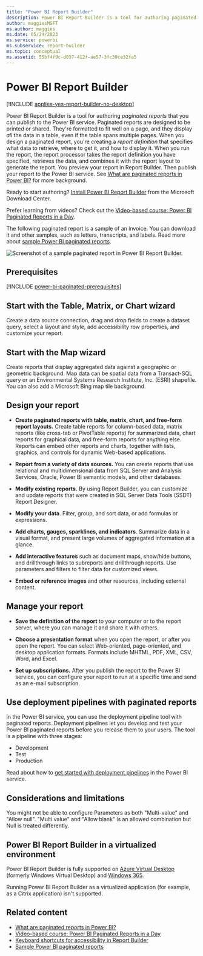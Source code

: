 ```yaml
---
title: "Power BI Report Builder"
description: Power BI Report Builder is a tool for authoring paginated reports that you can publish to the Power BI service. Paginated reports are designed to be printed or shared. They're formatted to fit well on a page, and they display *all* the data in a table, even if the table spans multiple pages.
author: maggiesMSFT
ms.author: maggies
ms.date: 05/24/2023
ms.service: powerbi
ms.subservice: report-builder
ms.topic: conceptual
ms.assetid: 55bf4f9c-d037-412f-ae57-3fc39ce32fa5
---
```

# Power BI Report Builder

[!INCLUDE [applies-yes-report-builder-no-desktop](../includes/applies-yes-report-builder-no-desktop.md)] 

Power BI Report Builder is a tool for authoring *paginated reports* that you can publish to the Power BI service. Paginated reports are designed to be printed or shared. They're formatted to fit well on a page, and they display *all* the data in a table, even if the table spans multiple pages.  When you design a paginated report, you're creating a *report definition* that specifies what data to retrieve, where to get it, and how to display it. When you run the report, the report processor takes the report definition you have specified, retrieves the data, and combines it with the report layout to generate the report. You preview your report in Report Builder. Then publish your report to the Power BI service. See [What are paginated reports in Power BI?](paginated-reports-report-builder-power-bi.md) for more background.
 
Ready to start authoring? [Install Power BI Report Builder](https://go.microsoft.com/fwlink/?linkid=2086513) from the Microsoft Download Center.

Prefer learning from videos? Check out the [Video-based course: Power BI Paginated Reports in a Day](../learning-catalog/paginated-reports-online-course.md).

The following paginated report is a sample of an invoice. You can download it and other samples, such as letters, transcripts, and labels. Read more about [sample Power BI paginated reports](paginated-reports-samples.md). 

![Screenshot of a sample paginated report in Power BI Report Builder.](media/report-builder-power-bi/power-bi-report-builder-sample-invoice.png)

## Prerequisites

[!INCLUDE [power-bi-paginated-prerequisites](../includes/power-bi-paginated-prerequisites.md)]

## Start with the Table, Matrix, or Chart wizard

Create a data source connection, drag and drop fields to create a dataset query, select a layout and style, add accessibility row properties, and customize your report.  
  
## Start with the Map wizard

Create reports that display aggregated data against a geographic or geometric background. Map data can be spatial data from a Transact-SQL query or an Environmental Systems Research Institute, Inc. (ESRI) shapefile. You can also add a Microsoft Bing map tile background.  

##  <a name="DesignRept"></a> Design your report  
  
-   **Create paginated reports with table, matrix, chart, and free-form report layouts.** Create table reports for column-based data, matrix reports (like cross-tab or PivotTable reports) for summarized data, chart reports for graphical data, and free-form reports for anything else. Reports can embed other reports and charts, together with lists, graphics, and controls for dynamic Web-based applications.  
  
-   **Report from a variety of data sources.** You can create reports that use relational and multidimensional data from SQL Server and Analysis Services, Oracle, Power BI semantic models, and other databases.  
  
-   **Modify existing reports.** By using Report Builder, you can customize and update reports that were created in SQL Server Data Tools (SSDT) Report Designer.  
  
-   **Modify your data**. Filter, group, and sort data, or add formulas or expressions.  

-   **Add charts, gauges, sparklines, and indicators**. Summarize data in a visual format, and present large volumes of aggregated information at a glance.  
  
-   **Add interactive features** such as document maps, show/hide buttons, and drillthrough links to subreports and drillthrough reports. Use parameters and filters to filter data for customized views.  
  
-   **Embed or reference images** and other resources, including external content.  
  
##  <a name="ManageRpt"></a> Manage your report  
  
-   **Save the definition of the report** to your computer or to the report server, where you can manage it and share it with others.  
  
-   **Choose a presentation format** when you open the report, or after you open the report. You can select Web-oriented, page-oriented, and desktop application formats. Formats include MHTML, PDF, XML, CSV, Word, and Excel.  
  
-   **Set up subscriptions.** After you publish the report to the Power BI service, you can configure your report to run at a specific time and send as an e-mail subscription.  

## Use deployment pipelines with paginated reports

In the Power BI service, you can use the deployment pipeline tool with paginated reports. Deployment pipelines let you develop and test your Power BI paginated reports before you release them to your users. The tool is a pipeline with three stages:
- Development
- Test
- Production

Read about how to [get started with deployment pipelines](/fabric/cicd/deployment-pipelines/get-started-with-deployment-pipelines) in the Power BI service.

## Considerations and limitations

You might not be able to configure Parameters as both "Multi-value" and "Allow null". "Multi value" and "Allow blank" is an allowed combination but Null is treated differently.

## Power BI Report Builder in a virtualized environment

Power BI Report Builder is fully supported on [Azure Virtual Desktop](/azure/virtual-desktop/overview) (formerly Windows Virtual Desktop) and [Windows 365](/windows-365/overview). 

Running Power BI Report Builder as a virtualized application (for example, as a Citrix application) isn't supported.

## Related content

- [What are paginated reports in Power BI?](paginated-reports-report-builder-power-bi.md)
- [Video-based course: Power BI Paginated Reports in a Day](../learning-catalog/paginated-reports-online-course.md)
- [Keyboard shortcuts for accessibility in Report Builder](/sql/reporting-services/report-builder/keyboard-shortcuts-report-builder?context=/power-bi/create-reports/context/context)
- [Sample Power BI paginated reports](paginated-reports-samples.md)
